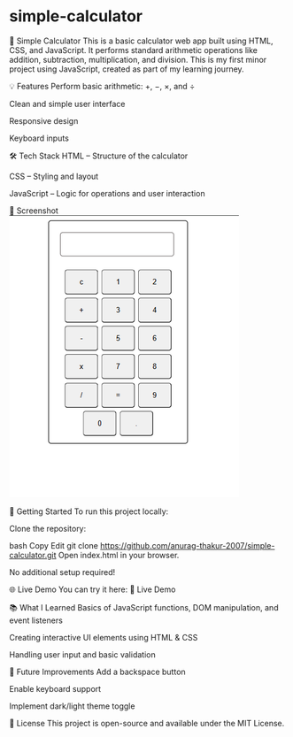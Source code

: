 # simple-calculator
🔢 Simple Calculator
This is a basic calculator web app built using HTML, CSS, and JavaScript. It performs standard arithmetic operations like addition, subtraction, multiplication, and division. This is my first minor project using JavaScript, created as part of my learning journey.

💡 Features
Perform basic arithmetic: +, −, ×, and ÷

Clean and simple user interface

Responsive design 

Keyboard  inputs 

🛠️ Tech Stack
HTML – Structure of the calculator

CSS – Styling and layout

JavaScript – Logic for operations and user interaction

📸 Screenshot
![alt text](image.png)

🚀 Getting Started
To run this project locally:

Clone the repository:

bash
Copy
Edit
git clone https://github.com/anurag-thakur-2007/simple-calculator.git
Open index.html in your browser.

No additional setup required!

🌐 Live Demo
You can try it here:
🔗 Live Demo <!-- Replace # with your GitHub Pages link -->

📚 What I Learned
Basics of JavaScript functions, DOM manipulation, and event listeners

Creating interactive UI elements using HTML & CSS

Handling user input and basic validation

📌 Future Improvements
Add a backspace button

Enable keyboard support

Implement dark/light theme toggle

📄 License
This project is open-source and available under the MIT License.